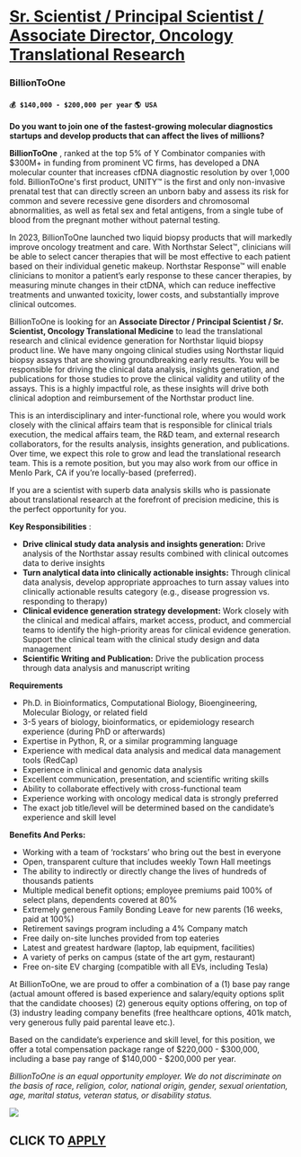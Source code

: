 # [Sr. Scientist / Principal Scientist / Associate Director, Oncology Translational Research](https://www.remotewlb.com/apply/sr-scientist-principal-scientist-associate-director-oncology-translational-research-40750)  
### BillionToOne  
#### `💰 $140,000 - $200,000 per year` `🌎 USA`  

**Do you want to join one of the fastest-growing molecular diagnostics startups and develop products that can affect the lives of millions?**

**BillionToOne** , ranked at the top 5% of Y Combinator companies with $300M+ in funding from prominent VC firms, has developed a DNA molecular counter that increases cfDNA diagnostic resolution by over 1,000 fold. BillionToOne's first product, UNITY™ is the first and only non-invasive prenatal test that can directly screen an unborn baby and assess its risk for common and severe recessive gene disorders and chromosomal abnormalities, as well as fetal sex and fetal antigens, from a single tube of blood from the pregnant mother without paternal testing.

In 2023, BillionToOne launched two liquid biopsy products that will markedly improve oncology treatment and care. With Northstar Select™, clinicians will be able to select cancer therapies that will be most effective to each patient based on their individual genetic makeup. Northstar Response™ will enable clinicians to monitor a patient’s early response to these cancer therapies, by measuring minute changes in their ctDNA, which can reduce ineffective treatments and unwanted toxicity, lower costs, and substantially improve clinical outcomes.

BillionToOne is looking for an **Associate Director / Principal Scientist / Sr. Scientist, Oncology Translational Medicine** to lead the translational research and clinical evidence generation for Northstar liquid biopsy product line. We have many ongoing clinical studies using Northstar liquid biopsy assays that are showing groundbreaking early results. You will be responsible for driving the clinical data analysis, insights generation, and publications for those studies to prove the clinical validity and utility of the assays. This is a highly impactful role, as these insights will drive both clinical adoption and reimbursement of the Northstar product line.

This is an interdisciplinary and inter-functional role, where you would work closely with the clinical affairs team that is responsible for clinical trials execution, the medical affairs team, the R&D team, and external research collaborators, for the results analysis, insights generation, and publications. Over time, we expect this role to grow and lead the translational research team. This is a remote position, but you may also work from our office in Menlo Park, CA if you’re locally-based (preferred).

If you are a scientist with superb data analysis skills who is passionate about translational research at the forefront of precision medicine, this is the perfect opportunity for you.

**Key Responsibilities** :

  * **Drive clinical study data analysis and insights generation:** Drive analysis of the Northstar assay results combined with clinical outcomes data to derive insights
  * **Turn analytical data into clinically actionable insights:** Through clinical data analysis, develop appropriate approaches to turn assay values into clinically actionable results category (e.g., disease progression vs. responding to therapy)
  * **Clinical evidence generation strategy development:** Work closely with the clinical and medical affairs, market access, product, and commercial teams to identify the high-priority areas for clinical evidence generation. Support the clinical team with the clinical study design and data management 
  * **Scientific Writing and Publication:** Drive the publication process through data analysis and manuscript writing

**Requirements**

  * Ph.D. in Bioinformatics, Computational Biology, Bioengineering, Molecular Biology, or related field
  * 3-5 years of biology, bioinformatics, or epidemiology research experience (during PhD or afterwards)
  * Expertise in Python, R, or a similar programming language 
  * Experience with medical data analysis and medical data management tools (RedCap)
  * Experience in clinical and genomic data analysis 
  * Excellent communication, presentation, and scientific writing skills
  * Ability to collaborate effectively with cross-functional team 
  * Experience working with oncology medical data is strongly preferred 
  * The exact job title/level will be determined based on the candidate’s experience and skill level

**Benefits And Perks:**

  * Working with a team of ‘rockstars’ who bring out the best in everyone
  * Open, transparent culture that includes weekly Town Hall meetings
  * The ability to indirectly or directly change the lives of hundreds of thousands patients
  * Multiple medical benefit options; employee premiums paid 100% of select plans, dependents covered at 80%
  * Extremely generous Family Bonding Leave for new parents (16 weeks, paid at 100%)
  * Retirement savings program including a 4% Company match
  * Free daily on-site lunches provided from top eateries
  * Latest and greatest hardware (laptop, lab equipment, facilities)
  * A variety of perks on campus (state of the art gym, restaurant)
  * Free on-site EV charging (compatible with all EVs, including Tesla)

At BillionToOne, we are proud to offer a combination of a (1) base pay range (actual amount offered is based experience and salary/equity options split that the candidate chooses) (2) generous equity options offering, on top of (3) industry leading company benefits (free healthcare options, 401k match, very generous fully paid parental leave etc.).

Based on the candidate’s experience and skill level, for this position, we offer a total compensation package range of $220,000 - $300,000, including a base pay range of $140,000 - $200,000 per year.

_BillionToOne is an equal opportunity employer. We do not discriminate on the basis of race, religion, color, national origin, gender, sexual orientation, age, marital status, veteran status, or disability status._

![](https://remotive.com/job/track/1902874/blank.gif?source=public_api)  
## CLICK TO [APPLY](https://www.remotewlb.com/apply/sr-scientist-principal-scientist-associate-director-oncology-translational-research-40750)

